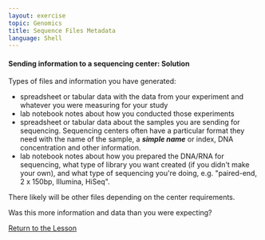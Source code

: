 ```yaml
---
layout: exercise
topic: Genomics
title: Sequence Files Metadata
language: Shell
---
```

#### Sending information to a sequencing center: Solution

Types of files and information you have generated:  
- spreadsheet or tabular data with the data from your experiment and whatever you were measuring for your study
- lab notebook notes about how you conducted those experiments
- spreadsheet or tabular data about the samples you are sending for sequencing. Sequencing centers often have a particular format they need with the name of the sample, a ***simple name*** or index, DNA concentration and other information.
- lab notebook notes about how you prepared the DNA/RNA for sequencing, 
what type of library you want created (if you didn't make your own), 
and what type of sequencing you're doing, e.g. "paired-end, 
2 x 150bp, Illumina, HiSeq".

There likely will be other files depending on the center requirements.

Was this more information and data than you were expecting?

[Return to the Lesson]({{site.baseurl}}/materials/genomics-data-tidiness)